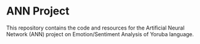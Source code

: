 # ANN Project

This repository contains the code and resources for the Artificial Neural Network (ANN) project on Emotion/Sentiment Analysis of Yoruba language.
